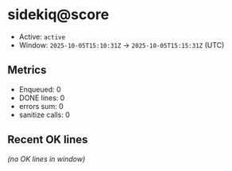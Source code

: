 # sidekiq@score

- Active: `active`
- Window: `2025-10-05T15:10:31Z` → `2025-10-05T15:15:31Z` (UTC)

## Metrics
- Enqueued: 0
- DONE lines: 0
- errors sum: 0
- sanitize calls: 0

## Recent OK lines
_(no OK lines in window)_
